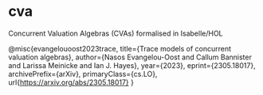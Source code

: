 # cva
Concurrent Valuation Algebras (CVAs) formalised in Isabelle/HOL

@misc{evangelouoost2023trace,
      title={Trace models of concurrent valuation algebras}, 
      author={Nasos Evangelou-Oost and Callum Bannister and Larissa Meinicke and Ian J. Hayes},
      year={2023},
      eprint={2305.18017},
      archivePrefix={arXiv},
      primaryClass={cs.LO},
      url{https://arxiv.org/abs/2305.18017}
}

